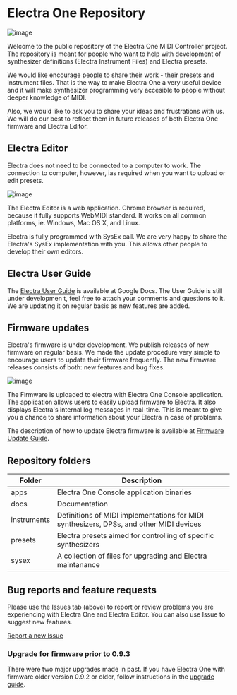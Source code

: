 # Electra One Repository

![image](https://github.com/martinpavlas/electra.one/raw/master/docs/electra-top-silver.jpg)

Welcome to the public repository of the Electra One MIDI Controller project. The repository is meant for people who want to help with development of synthesizer definitions (Electra Instrument Files) and Electra presets.

We would like encourage people to share their work - their presets and instrument files. That is the way to make Electra One a very useful device and it will make synthesizer programming very accesible to people without deeper knowledge of MIDI.

Also, we would like to ask you to share your ideas and frustrations with us. We will do our best to reflect them in future releases of both Electra One firmware and Electra Editor.

## Electra Editor
Electra does not need to be connected to a computer to work. The connection to computer, however, ias required when you want to upload or edit presets.

![image](https://github.com/martinpavlas/electra.one/raw/master/docs/electra-editor.png)

The Electra Editor is a web application. Chrome browser is required, because it fully supports WebMIDI standard. It works on all common platforms, ie. Windows, Mac OS X, and Linux.

Electra is fully programmed with SysEx call. We are very happy to share the Electra's SysEx implementation with you. This allows other people to develop their own editors.


## Electra User Guide
The [Electra User Guide](https://docs.google.com/document/d/1KDwv20wwwJdlct1m_r8IaG3PLbulb8RHOebviEDO6mM/edit?usp=sharing) is available at Google Docs. The User Guide is still under developmen t, feel free to attach your comments and questions to it. We are updating it on regular basis as new features are added.

## Firmware updates
Electra's firmware is under development. We publish releases of new firmware on regular basis. We made the update procedure very simple to encourage users to update their firmware frequently. The new firmware releases consists of both: new features and bug fixes.

![image](https://github.com/martinpavlas/electra.one/raw/master/docs/ElectraOneEditor.png)

The Firmware is uploaded to electra with Electra One Console application. The application allows users to easily upload firmware to Electra. It also displays Electra's internal log messages in real-time. This is meant to give you a chance to share information about your Electra in case of problems.

The description of how to update Electra firmware is available at [Firmware Update Guide](https://github.com/martinpavlas/electra.one/wiki/Updating-firmware).


## Repository folders
Folder | Description
---|---
apps | Electra One Console application binaries
docs | Documentation
instruments | Definitions of MIDI implementations for MIDI synthesizers, DPSs, and other MIDI devices
presets | Electra presets aimed for controlling of specific synthesizers
sysex | A collection of files for upgrading and Electra maintanance



## Bug reports and feature requests
Please use the Issues tab (above) to report or review problems you are experiencing with Electra One and Electra Editor. You can also use Issue to suggest new features.

[Report a new Issue](https://github.com/martinpavlas/electra.one/issues/new)



### Upgrade for firmware prior to 0.9.3
There were two major upgrades made in past. If you have Electra One with firmware older version 0.9.2 or older, follow instructions in the [upgrade guide](https://github.com/martinpavlas/electra.one/blob/master/docs/upgrade-0.9.6.md).

